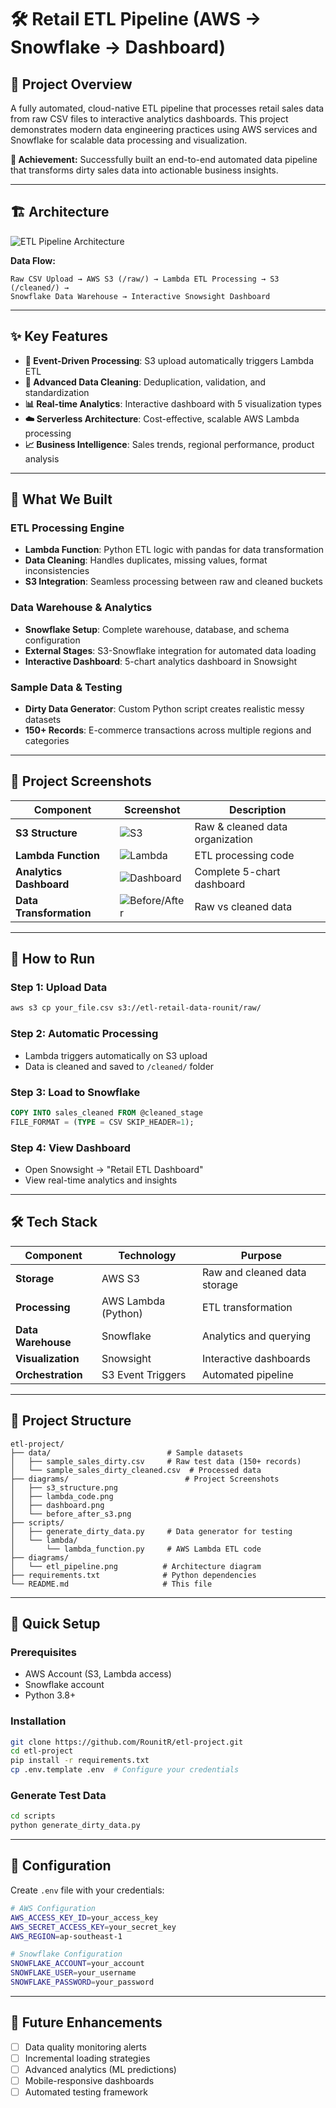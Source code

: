# 🛠️ Retail ETL Pipeline (AWS → Snowflake → Dashboard)

## 📌 Project Overview

A fully automated, cloud-native ETL pipeline that processes retail sales data from raw CSV files to interactive analytics dashboards. This project demonstrates modern data engineering practices using AWS services and Snowflake for scalable data processing and visualization.

**🎯 Achievement:** Successfully built an end-to-end automated data pipeline that transforms dirty sales data into actionable business insights.

---

## 🏗️ Architecture

![ETL Pipeline Architecture](diagrams/etl_pipeline.png)

**Data Flow:**
```
Raw CSV Upload → AWS S3 (/raw/) → Lambda ETL Processing → S3 (/cleaned/) → 
Snowflake Data Warehouse → Interactive Snowsight Dashboard
```

---

## ✨ Key Features

- **🔄 Event-Driven Processing**: S3 upload automatically triggers Lambda ETL
- **🧹 Advanced Data Cleaning**: Deduplication, validation, and standardization
- **📊 Real-time Analytics**: Interactive dashboard with 5 visualization types
- **☁️ Serverless Architecture**: Cost-effective, scalable AWS Lambda processing
- **📈 Business Intelligence**: Sales trends, regional performance, product analysis

---

## 🎯 What We Built

### **ETL Processing Engine**
- **Lambda Function**: Python ETL logic with pandas for data transformation
- **Data Cleaning**: Handles duplicates, missing values, format inconsistencies
- **S3 Integration**: Seamless processing between raw and cleaned buckets

### **Data Warehouse & Analytics**
- **Snowflake Setup**: Complete warehouse, database, and schema configuration
- **External Stages**: S3-Snowflake integration for automated data loading
- **Interactive Dashboard**: 5-chart analytics dashboard in Snowsight

### **Sample Data & Testing**
- **Dirty Data Generator**: Custom Python script creates realistic messy datasets
- **150+ Records**: E-commerce transactions across multiple regions and categories

---

## 📸 Project Screenshots

| Component | Screenshot | Description |
|-----------|------------|-------------|
| **S3 Structure** | ![S3](diagrams/s3_structure.png) | Raw & cleaned data organization |
| **Lambda Function** | ![Lambda](diagrams/lambda_code.png) | ETL processing code |
| **Analytics Dashboard** | ![Dashboard](diagrams/dashboard.png) | Complete 5-chart dashboard |
| **Data Transformation** | ![Before/After](diagrams/before_after_s3.png) | Raw vs cleaned data |

---

## 🚀 How to Run

### **Step 1: Upload Data**
```bash
aws s3 cp your_file.csv s3://etl-retail-data-rounit/raw/
```

### **Step 2: Automatic Processing**
- Lambda triggers automatically on S3 upload
- Data is cleaned and saved to `/cleaned/` folder

### **Step 3: Load to Snowflake**
```sql
COPY INTO sales_cleaned FROM @cleaned_stage
FILE_FORMAT = (TYPE = CSV SKIP_HEADER=1);
```

### **Step 4: View Dashboard**
- Open Snowsight → "Retail ETL Dashboard"
- View real-time analytics and insights

---

## 🛠️ Tech Stack

| Component | Technology | Purpose |
|-----------|------------|---------|
| **Storage** | AWS S3 | Raw and cleaned data storage |
| **Processing** | AWS Lambda (Python) | ETL transformation |
| **Data Warehouse** | Snowflake | Analytics and querying |
| **Visualization** | Snowsight | Interactive dashboards |
| **Orchestration** | S3 Event Triggers | Automated pipeline |

---

## 📁 Project Structure

```
etl-project/
├── data/                          # Sample datasets
│   ├── sample_sales_dirty.csv     # Raw test data (150+ records)
│   └── sample_sales_dirty_cleaned.csv  # Processed data
├── diagrams/                          # Project Screenshots
│   ├── s3_structure.png
│   ├── lambda_code.png
│   ├── dashboard.png
│   └── before_after_s3.png
├── scripts/
│   ├── generate_dirty_data.py     # Data generator for testing
│   └── lambda/
│       └── lambda_function.py     # AWS Lambda ETL code
├── diagrams/
│   └── etl_pipeline.png          # Architecture diagram
├── requirements.txt              # Python dependencies
└── README.md                     # This file
```

---

## 🚀 Quick Setup

### **Prerequisites**
- AWS Account (S3, Lambda access)
- Snowflake account
- Python 3.8+

### **Installation**
```bash
git clone https://github.com/RounitR/etl-project.git
cd etl-project
pip install -r requirements.txt
cp .env.template .env  # Configure your credentials
```

### **Generate Test Data**
```bash
cd scripts
python generate_dirty_data.py
```

---

## 🔧 Configuration

Create `.env` file with your credentials:
```bash
# AWS Configuration
AWS_ACCESS_KEY_ID=your_access_key
AWS_SECRET_ACCESS_KEY=your_secret_key
AWS_REGION=ap-southeast-1

# Snowflake Configuration
SNOWFLAKE_ACCOUNT=your_account
SNOWFLAKE_USER=your_username
SNOWFLAKE_PASSWORD=your_password
```

---

## 🚀 Future Enhancements

- [ ] Data quality monitoring alerts
- [ ] Incremental loading strategies
- [ ] Advanced analytics (ML predictions)
- [ ] Mobile-responsive dashboards
- [ ] Automated testing framework

